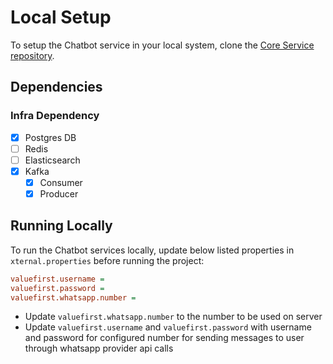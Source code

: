 # Local Setup

To setup the Chatbot service in your local system, clone the [Core Service repository](https://github.com/egovernments/core-services).

## Dependencies

### Infra Dependency

- [X] Postgres DB
- [ ] Redis
- [ ] Elasticsearch
- [X] Kafka
  - [X] Consumer
  - [X] Producer

## Running Locally

To run the Chatbot services locally, update below listed properties in `xternal.properties` before running the project:

```ini
valuefirst.username =
valuefirst.password =
valuefirst.whatsapp.number =
```
- Update  `valuefirst.whatsapp.number` to the number to be used on server
- Update `valuefirst.username` and `valuefirst.password` with username and password for configured number for sending messages to user through whatsapp provider api calls

